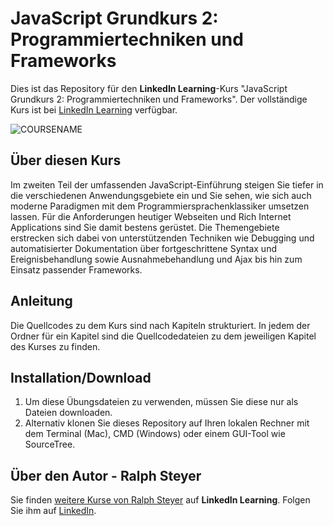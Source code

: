 # JavaScript Grundkurs 2: Programmiertechniken und Frameworks
Dies ist das Repository für den **LinkedIn Learning**-Kurs "JavaScript Grundkurs 2: Programmiertechniken und Frameworks". Der vollständige Kurs ist bei [LinkedIn Learning](https://de.linkedin.com/learning/javascript-grundkurs-2-programmiertechniken-und-frameworks) verfügbar.

![COURSENAME][lil-thumbnail-url] 

## Über diesen Kurs
Im zweiten Teil der umfassenden JavaScript-Einführung steigen Sie tiefer in die verschiedenen Anwendungsgebiete ein und Sie sehen, wie sich auch moderne Paradigmen mit dem Programmiersprachenklassiker umsetzen lassen. Für die Anforderungen heutiger Webseiten und Rich Internet Applications sind Sie damit bestens gerüstet. Die Themengebiete erstrecken sich dabei von unterstützenden Techniken wie Debugging und automatisierter Dokumentation über fortgeschrittene Syntax und Ereignisbehandlung sowie Ausnahmebehandlung und Ajax bis hin zum Einsatz passender Frameworks.

## Anleitung
Die Quellcodes zu dem Kurs sind nach Kapiteln strukturiert. In jedem der Ordner für ein Kapitel sind die Quellcodedateien zu dem jeweiligen Kapitel des Kurses zu finden.

## Installation/Download
1. Um diese Übungsdateien zu verwenden, müssen Sie diese nur als Dateien downloaden.
2. Alternativ klonen Sie dieses Repository auf Ihren lokalen Rechner mit dem Terminal (Mac), CMD (Windows) oder einem GUI-Tool wie SourceTree.

## Über den Autor - Ralph Steyer
Sie finden [weitere Kurse von Ralph Steyer](https://www.linkedin.com/learning/instructors/ralph-steyer) auf **LinkedIn Learning**. Folgen Sie ihm auf [LinkedIn](https://www.linkedin.com/in/ralph-steyer-a69781/?trk=lil_instructor). 


[lil-thumbnail-url]: https://cdn.lynda.com/course/2838112/2838112-1650453548935-16x9.jpg
